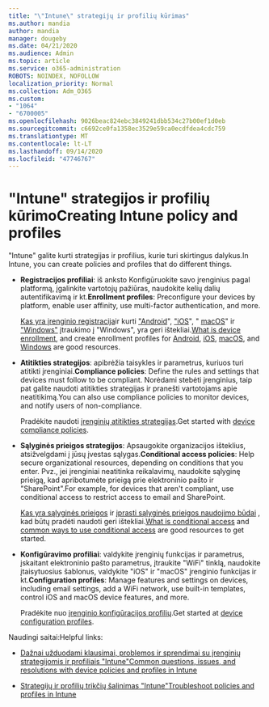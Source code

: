 ```yaml
---
title: "\"Intune\" strategijų ir profilių kūrimas"
ms.author: mandia
author: mandia
manager: dougeby
ms.date: 04/21/2020
ms.audience: Admin
ms.topic: article
ms.service: o365-administration
ROBOTS: NOINDEX, NOFOLLOW
localization_priority: Normal
ms.collection: Adm_O365
ms.custom:
- "1064"
- "6700005"
ms.openlocfilehash: 9026beac824ebc3849241dbb534c27b00ef1d0eb
ms.sourcegitcommit: c6692ce0fa1358ec3529e59ca0ecdfdea4cdc759
ms.translationtype: MT
ms.contentlocale: lt-LT
ms.lasthandoff: 09/14/2020
ms.locfileid: "47746767"
---
```

# <a name="creating-intune-policy-and-profiles"></a><span data-ttu-id="ab80b-102">"Intune" strategijos ir profilių kūrimo</span><span class="sxs-lookup"><span data-stu-id="ab80b-102">Creating Intune policy and profiles</span></span>

<span data-ttu-id="ab80b-103">"Intune" galite kurti strategijas ir profilius, kurie turi skirtingus dalykus.</span><span class="sxs-lookup"><span data-stu-id="ab80b-103">In Intune, you can create policies and profiles that do different things.</span></span>

- <span data-ttu-id="ab80b-104">**Registracijos profiliai**: iš anksto Konfigūruokite savo įrenginius pagal platformą, įgalinkite vartotojų pažiūras, naudokite kelių dalių autentifikavimą ir kt.</span><span class="sxs-lookup"><span data-stu-id="ab80b-104">**Enrollment profiles**: Preconfigure your devices by platform, enable user affinity, use multi-factor authentication, and more.</span></span>

  <span data-ttu-id="ab80b-105">[Kas yra įrenginio registracija](https://docs.microsoft.com/intune/device-enrollment)ir kurti ["Android](https://docs.microsoft.com/intune/android-enroll)", ["iOS](https://docs.microsoft.com/intune/ios-enroll)", " [macOS](https://docs.microsoft.com/intune/macos-enroll)" ir ["Windows"](https://docs.microsoft.com/intune/windows-enrollment-methods) įtraukimo į "Windows", yra geri ištekliai.</span><span class="sxs-lookup"><span data-stu-id="ab80b-105">[What is device enrollment](https://docs.microsoft.com/intune/device-enrollment), and create enrollment profiles for [Android](https://docs.microsoft.com/intune/android-enroll), [iOS](https://docs.microsoft.com/intune/ios-enroll), [macOS](https://docs.microsoft.com/intune/macos-enroll), and [Windows](https://docs.microsoft.com/intune/windows-enrollment-methods) are good resources.</span></span>

- <span data-ttu-id="ab80b-106">**Atitikties strategijos**: apibrėžia taisykles ir parametrus, kuriuos turi atitikti įrenginiai.</span><span class="sxs-lookup"><span data-stu-id="ab80b-106">**Compliance policies**: Define the rules and settings that devices must follow to be compliant.</span></span> <span data-ttu-id="ab80b-107">Norėdami stebėti įrenginius, taip pat galite naudoti atitikties strategijas ir pranešti vartotojams apie neatitikimą.</span><span class="sxs-lookup"><span data-stu-id="ab80b-107">You can also use compliance policies to monitor devices, and notify users of non-compliance.</span></span>

  <span data-ttu-id="ab80b-108">Pradėkite naudoti [įrenginių atitikties strategijas](https://docs.microsoft.com/intune/device-compliance-get-started).</span><span class="sxs-lookup"><span data-stu-id="ab80b-108">Get started with [device compliance policies](https://docs.microsoft.com/intune/device-compliance-get-started).</span></span>
- <span data-ttu-id="ab80b-109">**Sąlyginės prieigos strategijos**: Apsaugokite organizacijos išteklius, atsižvelgdami į jūsų įvestas sąlygas.</span><span class="sxs-lookup"><span data-stu-id="ab80b-109">**Conditional access policies**: Help secure organizational resources, depending on conditions that you enter.</span></span> <span data-ttu-id="ab80b-110">Pvz., jei įrenginiai neatitinka reikalavimų, naudokite sąlyginę prieigą, kad apribotumėte prieigą prie elektroninio pašto ir "SharePoint".</span><span class="sxs-lookup"><span data-stu-id="ab80b-110">For example, for devices that aren't compliant, use conditional access to restrict access to email and SharePoint.</span></span>

  <span data-ttu-id="ab80b-111">[Kas yra sąlyginės prieigos](https://docs.microsoft.com/intune/conditional-access) ir [įprasti sąlyginės prieigos naudojimo būdai](https://docs.microsoft.com/intune/conditional-access-intune-common-ways-use) , kad būtų pradėti naudoti geri ištekliai.</span><span class="sxs-lookup"><span data-stu-id="ab80b-111">[What is conditional access](https://docs.microsoft.com/intune/conditional-access) and [common ways to use conditional access](https://docs.microsoft.com/intune/conditional-access-intune-common-ways-use) are good resources to get started.</span></span>

- <span data-ttu-id="ab80b-112">**Konfigūravimo profiliai**: valdykite įrenginių funkcijas ir parametrus, įskaitant elektroninio pašto parametrus, įtraukite "WiFi" tinklą, naudokite įtaisytuosius šablonus, valdykite "iOS" ir "macOS" įrenginio funkcijas ir kt.</span><span class="sxs-lookup"><span data-stu-id="ab80b-112">**Configuration profiles**: Manage features and settings on devices, including email settings, add a WiFi network, use built-in templates, control iOS and macOS device features, and more.</span></span>

  <span data-ttu-id="ab80b-113">Pradėkite nuo [įrenginio konfigūracijos profilių](https://docs.microsoft.com/intune/device-profiles).</span><span class="sxs-lookup"><span data-stu-id="ab80b-113">Get started at [device configuration profiles](https://docs.microsoft.com/intune/device-profiles).</span></span>

<span data-ttu-id="ab80b-114">Naudingi saitai:</span><span class="sxs-lookup"><span data-stu-id="ab80b-114">Helpful links:</span></span>

- [<span data-ttu-id="ab80b-115">Dažnai užduodami klausimai, problemos ir sprendimai su įrenginių strategijomis ir profiliais "Intune"</span><span class="sxs-lookup"><span data-stu-id="ab80b-115">Common questions, issues, and resolutions with device policies and profiles in Intune</span></span>](https://docs.microsoft.com/intune/device-profile-troubleshoot)

- [<span data-ttu-id="ab80b-116">Strategijų ir profilių trikčių šalinimas "Intune"</span><span class="sxs-lookup"><span data-stu-id="ab80b-116">Troubleshoot policies and profiles in Intune</span></span>](https://docs.microsoft.com/intune/troubleshoot-policies-in-microsoft-intune)
